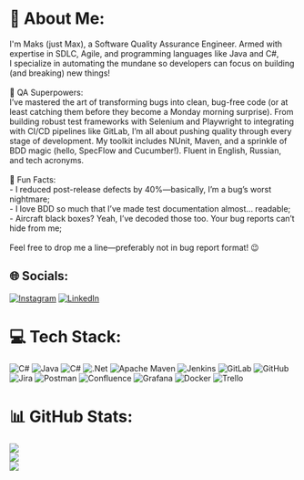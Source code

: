 # 💫 About Me:
I'm Maks (just Max), a Software Quality Assurance Engineer. Armed with expertise in SDLC, Agile, and programming languages like Java and C#, <br>I specialize in automating the mundane so developers can focus on building (and breaking) new things!<br><br>🚀 QA Superpowers: <br>I’ve mastered the art of transforming bugs into clean, bug-free code (or at least catching them before they become a Monday morning surprise). From building robust test frameworks with Selenium and Playwright to integrating with CI/CD pipelines like GitLab, I’m all about pushing quality through every stage of development. My toolkit includes NUnit, Maven, and a sprinkle of BDD magic (hello, SpecFlow and Cucumber!). Fluent in English, Russian, and tech acronyms.<br><br>🎯 Fun Facts:<br>- I reduced post-release defects by 40%—basically, I’m a bug’s worst nightmare;<br>- I love BDD so much that I’ve made test documentation almost... readable;<br>- Aircraft black boxes? Yeah, I’ve decoded those too. Your bug reports can’t hide from me;<br><br>Feel free to drop me a line—preferably not in bug report format! 😉


## 🌐 Socials:
[![Instagram](https://img.shields.io/badge/Instagram-%23E4405F.svg?logo=Instagram&logoColor=white)](https://instagram.com/https://www.instagram.com/cali_and_maksim/) [![LinkedIn](https://img.shields.io/badge/LinkedIn-%230077B5.svg?logo=linkedin&logoColor=white)](https://linkedin.com/in/https://www.linkedin.com/in/maxqae/) 

# 💻 Tech Stack:
![C#](https://img.shields.io/badge/c%23-%23239120.svg?style=for-the-badge&logo=csharp&logoColor=white) ![Java](https://img.shields.io/badge/java-%23ED8B00.svg?style=for-the-badge&logo=openjdk&logoColor=white) ![C#](https://img.shields.io/badge/c%23-%23239120.svg?style=for-the-badge&logo=csharp&logoColor=white) ![.Net](https://img.shields.io/badge/.NET-5C2D91?style=for-the-badge&logo=.net&logoColor=white) ![Apache Maven](https://img.shields.io/badge/Apache%20Maven-C71A36?style=for-the-badge&logo=Apache%20Maven&logoColor=white) ![Jenkins](https://img.shields.io/badge/jenkins-%232C5263.svg?style=for-the-badge&logo=jenkins&logoColor=white) ![GitLab](https://img.shields.io/badge/gitlab-%23181717.svg?style=for-the-badge&logo=gitlab&logoColor=white) ![GitHub](https://img.shields.io/badge/github-%23121011.svg?style=for-the-badge&logo=github&logoColor=white) ![Jira](https://img.shields.io/badge/jira-%230A0FFF.svg?style=for-the-badge&logo=jira&logoColor=white) ![Postman](https://img.shields.io/badge/Postman-FF6C37?style=for-the-badge&logo=postman&logoColor=white) ![Confluence](https://img.shields.io/badge/confluence-%23172BF4.svg?style=for-the-badge&logo=confluence&logoColor=white) ![Grafana](https://img.shields.io/badge/grafana-%23F46800.svg?style=for-the-badge&logo=grafana&logoColor=white) ![Docker](https://img.shields.io/badge/docker-%230db7ed.svg?style=for-the-badge&logo=docker&logoColor=white) ![Trello](https://img.shields.io/badge/Trello-%23026AA7.svg?style=for-the-badge&logo=Trello&logoColor=white)
# 📊 GitHub Stats:
![](https://github-readme-stats.vercel.app/api?username=Maksim2404&theme=moltack&hide_border=false&include_all_commits=true&count_private=true)<br/>
![](https://github-readme-streak-stats.herokuapp.com/?user=Maksim2404&theme=moltack&hide_border=false)<br/>
![](https://github-readme-stats.vercel.app/api/top-langs/?username=Maksim2404&theme=moltack&hide_border=false&include_all_commits=true&count_private=true&layout=compact)

<!-- Proudly created with GPRM ( https://gprm.itsvg.in ) -->
